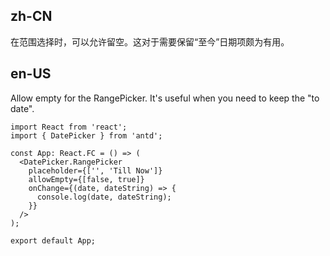 ## zh-CN

在范围选择时，可以允许留空。这对于需要保留“至今”日期项颇为有用。

## en-US

Allow empty for the RangePicker. It's useful when you need to keep the "to date".
```tsx
import React from 'react';
import { DatePicker } from 'antd';

const App: React.FC = () => (
  <DatePicker.RangePicker
    placeholder={['', 'Till Now']}
    allowEmpty={[false, true]}
    onChange={(date, dateString) => {
      console.log(date, dateString);
    }}
  />
);

export default App;
```

